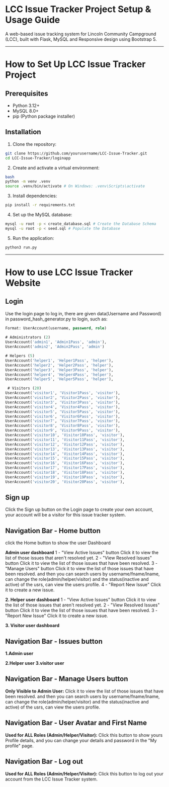 # LCC Issue Tracker Project Setup & Usage Guide

A web-based issue tracking system for Lincoln Community Campground (LCC), built with Flask, MySQL and Responsive design using Bootstrap 5.

---
# How to Set Up LCC Issue Tracker Project
## Prerequisites

- Python 3.12+
- MySQL 8.0+
- pip (Python package installer)

## Installation

1. Clone the repository:
```bash
git clone https://github.com/yourusername/LCC-Issue-Tracker.git
cd LCC-Issue-Tracker/loginapp
```

2. Create and activate a virtual environment:
```bash
bash
python -m venv .venv
source .venv/bin/activate # On Windows: .venv\Scripts\activate
```

3. Install dependencies:
```bash
pip install -r requirements.txt
```

4. Set up the MySQL database:
```bash
mysql -u root -p < create_database.sql # Create the Database Schema 
mysql -u root -p < seed.sql # Populate the Database
```

5. Run the application:
```bash
python3 run.py
```

---
# How to use LCC Issue Tracker Website

## Login
Use the login page to log in, there are given data(Username and Password) in password_hash_generator.py to login, such as:
```sql
Format: UserAccount(username, password, role)
    
# Administrators (2)
UserAccount('admin1', 'Admin1Pass', 'admin'),
UserAccount('admin2', 'Admin2Pass', 'admin')

# Helpers (5)
UserAccount('helper1', 'Helper1Pass', 'helper'),
UserAccount('helper2', 'Helper2Pass', 'helper'),
UserAccount('helper3', 'Helper3Pass', 'helper'),
UserAccount('helper4', 'Helper4Pass', 'helper'),
UserAccount('helper5', 'Helper5Pass', 'helper'),

 # Visitors (20)
UserAccount('visitor1', 'Visitor1Pass', 'visitor'),
UserAccount('visitor2', 'Visitor2Pass', 'visitor'),
UserAccount('visitor3', 'Visitor3Pass', 'visitor'),
UserAccount('visitor4', 'Visitor4Pass', 'visitor'),
UserAccount('visitor5', 'Visitor5Pass', 'visitor'),
UserAccount('visitor6', 'Visitor6Pass', 'visitor'),
UserAccount('visitor7', 'Visitor7Pass', 'visitor'),
UserAccount('visitor8', 'Visitor8Pass', 'visitor'),
UserAccount('visitor9', 'Visitor9Pass', 'visitor'),
UserAccount('visitor10', 'Visitor10Pass', 'visitor'),
UserAccount('visitor11', 'Visitor11Pass', 'visitor'),
UserAccount('visitor12', 'Visitor12Pass', 'visitor'),
UserAccount('visitor13', 'Visitor13Pass', 'visitor'),
UserAccount('visitor14', 'Visitor14Pass', 'visitor'),
UserAccount('visitor15', 'Visitor15Pass', 'visitor'),
UserAccount('visitor16', 'Visitor16Pass', 'visitor'),
UserAccount('visitor17', 'Visitor17Pass', 'visitor'),
UserAccount('visitor18', 'Visitor18Pass', 'visitor'),
UserAccount('visitor19', 'Visitor19Pass', 'visitor'),
UserAccount('visitor20', 'Visitor20Pass', 'visitor'),
```

## Sign up
Click the Sign up button on the Login page to create your own account, your account will be a visitor for this issue tracker system.

## Navigation Bar - Home button

click the Home button to show the user Dashboard 

**Admin user dashboard**
1 - "View Active Issues" button
Click it to view the list of those issues that aren't resolved yet.
2 - "View Resolved Issues" button
Click it to view the list of those issues that have been resolved.
3 - "Manage Users" button
Click it to view the list of those issues that have been resolved. and then you can search users by username/fname/lname, can change the role(admin/helper/visitor) and the status(inactive and active) of the usrs, can view the users profile.
4 - "Report New Issue"
Click it to create a new issue.

**2. Helper user dashboard**
1 - "View Active Issues" button
Click it to view the list of those issues that aren't resolved yet.
2 - "View Resolved Issues" button
Click it to view the list of those issues that have been resolved.
3 - "Report New Issue"
Click it to create a new issue.

**3. Visitor user dashboard**



## Navigation Bar - Issues button

**1.Admin user**

**2.Helper user**
**3.visitor user**

## Navigation Bar - Manage Users button

**Only Visible to Admin User:**
Click it to view the list of those issues that have been resolved. and then you can search users by username/fname/lname, can change the role(admin/helper/visitor) and the status(inactive and active) of the usrs, can view the users profile.

## Navigation Bar - User Avatar and First Name

**Used for ALL Roles (Admin/Helper/Visitor):**
Click this button to show yours Profile details, and you can change your details and password in the "My profile" page.

## Navigation Bar - Log out

**Used for ALL Roles (Admin/Helper/Visitor):**
Click this button to log out your account from the LCC Issue Tracker system.